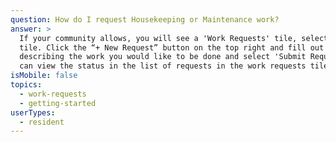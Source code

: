 ```yaml
---
question: How do I request Housekeeping or Maintenance work?
answer: >
  If your community allows, you will see a 'Work Requests' tile, select this
  tile. Click the “+ New Request” button on the top right and fill out the form
  describing the work you would like to be done and select 'Submit Request'. You
  can view the status in the list of requests in the work requests tile.
isMobile: false
topics:
  - work-requests
  - getting-started
userTypes:
  - resident
---
```

